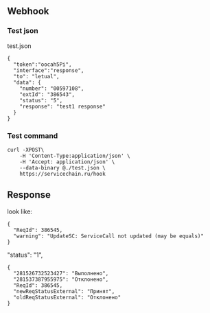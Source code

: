 ## Webhook

### Test json
test.json
```
{
  "token":"oocah5Pi",
  "interface":"response",
  "to": "letual",
  "data": {
    "number": "00597108",
    "extId": "386543",
    "status": "5",
    "response": "test1 response"
  }
}
```

### Test command
```
curl -XPOST\
    -H 'Content-Type:application/json' \
    -H 'Accept: application/json' \
    --data-binary @./test.json \
    https://servicechain.ru/hook
```

## Response
look like:
```
{
  "ReqId": 386545,
  "warning": "UpdateSC: ServiceCall not updated (may be equals)"
}
```

"status": "1",

```
{
  "281526732523427": "Выполнено",
  "281537387955975": "Отклонено",
  "ReqId": 386545,
  "newReqStatusExternal": "Принят",
  "oldReqStatusExternal": "Отклонено"
}

```

